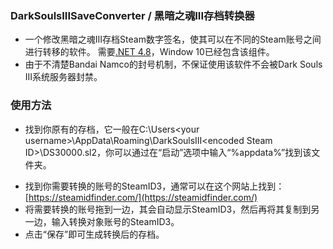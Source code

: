 ### DarkSoulsIIISaveConverter / 黑暗之魂III存档转换器
* 一个修改黑暗之魂III存档Steam数字签名，使其可以在不同的Steam账号之间进行转移的软件。 需要[.NET
   4.8](https://dotnet.microsoft.com/download/thank-you/net48)，Window 10已经包含该组件。 
* 由于不清楚Bandai Namco的封号机制，不保证使用该软件不会被Dark Souls III系统服务器封禁。

### 使用方法

 - 找到你原有的存档，它一般在C:\Users\<your
   username>\AppData\Roaming\DarkSoulsIII\<encoded Steam
   ID>\DS30000.sl2，你可以通过在“启动”选项中输入“%appdata%”找到该文件夹。
* 找到你需要转换的账号的SteamID3，通常可以在这个网站上找到：[https://steamidfinder.com/](https://steamidfinder.com/)
* 将需要转换的账号拖到一边，其会自动显示SteamID3，然后再将其复制到另一边，输入转换对象账号的SteamID3。
* 点击“保存”即可生成转换后的存档。

